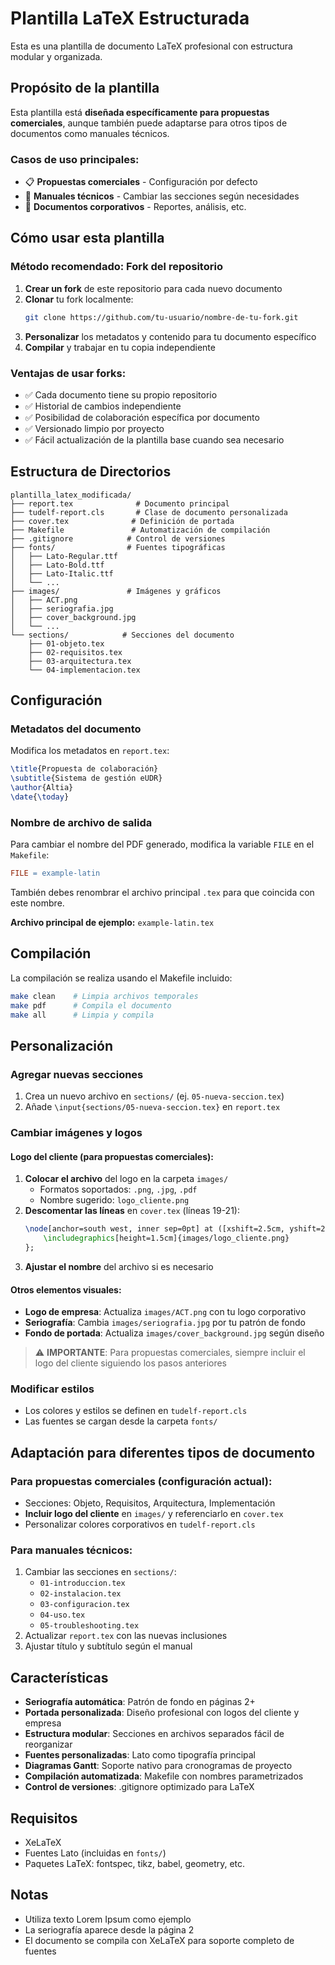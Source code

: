 # Plantilla LaTeX Estructurada

Esta es una plantilla de documento LaTeX profesional con estructura modular y organizada.

## Propósito de la plantilla

Esta plantilla está **diseñada específicamente para propuestas comerciales**, aunque también puede adaptarse para otros tipos de documentos como manuales técnicos.

### Casos de uso principales:
- 📋 **Propuestas comerciales** - Configuración por defecto
- 📖 **Manuales técnicos** - Cambiar las secciones según necesidades
- 📄 **Documentos corporativos** - Reportes, análisis, etc.

## Cómo usar esta plantilla

### Método recomendado: Fork del repositorio

1. **Crear un fork** de este repositorio para cada nuevo documento
2. **Clonar** tu fork localmente:
   ```bash
   git clone https://github.com/tu-usuario/nombre-de-tu-fork.git
   ```
3. **Personalizar** los metadatos y contenido para tu documento específico
4. **Compilar** y trabajar en tu copia independiente

### Ventajas de usar forks:
- ✅ Cada documento tiene su propio repositorio
- ✅ Historial de cambios independiente
- ✅ Posibilidad de colaboración específica por documento
- ✅ Versionado limpio por proyecto
- ✅ Fácil actualización de la plantilla base cuando sea necesario

## Estructura de Directorios

```
plantilla_latex_modificada/
├── report.tex              # Documento principal
├── tudelf-report.cls       # Clase de documento personalizada
├── cover.tex              # Definición de portada
├── Makefile               # Automatización de compilación
├── .gitignore            # Control de versiones
├── fonts/                # Fuentes tipográficas
│   ├── Lato-Regular.ttf
│   ├── Lato-Bold.ttf
│   ├── Lato-Italic.ttf
│   └── ...
├── images/               # Imágenes y gráficos
│   ├── ACT.png
│   ├── seriografia.jpg
│   ├── cover_background.jpg
│   └── ...
└── sections/            # Secciones del documento
    ├── 01-objeto.tex
    ├── 02-requisitos.tex
    ├── 03-arquitectura.tex
    └── 04-implementacion.tex
```

## Configuración

### Metadatos del documento
Modifica los metadatos en `report.tex`:

```latex
\title{Propuesta de colaboración}
\subtitle{Sistema de gestión eUDR}
\author{Altia}
\date{\today}
```

### Nombre de archivo de salida
Para cambiar el nombre del PDF generado, modifica la variable `FILE` en el `Makefile`:

```makefile
FILE = example-latin
```

También debes renombrar el archivo principal `.tex` para que coincida con este nombre.

**Archivo principal de ejemplo:** `example-latin.tex`

## Compilación

La compilación se realiza usando el Makefile incluido:

```bash
make clean    # Limpia archivos temporales
make pdf      # Compila el documento
make all      # Limpia y compila
```

## Personalización

### Agregar nuevas secciones
1. Crea un nuevo archivo en `sections/` (ej. `05-nueva-seccion.tex`)
2. Añade `\input{sections/05-nueva-seccion.tex}` en `report.tex`

### Cambiar imágenes y logos

#### Logo del cliente (para propuestas comerciales):
1. **Colocar el archivo** del logo en la carpeta `images/`
   - Formatos soportados: `.png`, `.jpg`, `.pdf`  
   - Nombre sugerido: `logo_cliente.png`
2. **Descomentar las líneas** en `cover.tex` (líneas 19-21):
   ```latex
   \node[anchor=south west, inner sep=0pt] at ([xshift=2.5cm, yshift=2cm]current page.south west) {
       \includegraphics[height=1.5cm]{images/logo_cliente.png}
   };
   ```
3. **Ajustar el nombre** del archivo si es necesario

#### Otros elementos visuales:
- **Logo de empresa**: Actualiza `images/ACT.png` con tu logo corporativo
- **Seriografía**: Cambia `images/seriografia.jpg` por tu patrón de fondo
- **Fondo de portada**: Actualiza `images/cover_background.jpg` según diseño

> ⚠️ **IMPORTANTE**: Para propuestas comerciales, siempre incluir el logo del cliente siguiendo los pasos anteriores

### Modificar estilos
- Los colores y estilos se definen en `tudelf-report.cls`
- Las fuentes se cargan desde la carpeta `fonts/`

## Adaptación para diferentes tipos de documento

### Para propuestas comerciales (configuración actual):
- Secciones: Objeto, Requisitos, Arquitectura, Implementación
- **Incluir logo del cliente** en `images/` y referenciarlo en `cover.tex`
- Personalizar colores corporativos en `tudelf-report.cls`

### Para manuales técnicos:
1. Cambiar las secciones en `sections/`:
   - `01-introduccion.tex`
   - `02-instalacion.tex` 
   - `03-configuracion.tex`
   - `04-uso.tex`
   - `05-troubleshooting.tex`
2. Actualizar `report.tex` con las nuevas inclusiones
3. Ajustar título y subtítulo según el manual

## Características

- **Seriografía automática**: Patrón de fondo en páginas 2+
- **Portada personalizada**: Diseño profesional con logos del cliente y empresa
- **Estructura modular**: Secciones en archivos separados fácil de reorganizar
- **Fuentes personalizadas**: Lato como tipografía principal
- **Diagramas Gantt**: Soporte nativo para cronogramas de proyecto
- **Compilación automatizada**: Makefile con nombres parametrizados
- **Control de versiones**: .gitignore optimizado para LaTeX

## Requisitos

- XeLaTeX
- Fuentes Lato (incluidas en `fonts/`)
- Paquetes LaTeX: fontspec, tikz, babel, geometry, etc.

## Notas

- Utiliza texto Lorem Ipsum como ejemplo
- La seriografía aparece desde la página 2
- El documento se compila con XeLaTeX para soporte completo de fuentes